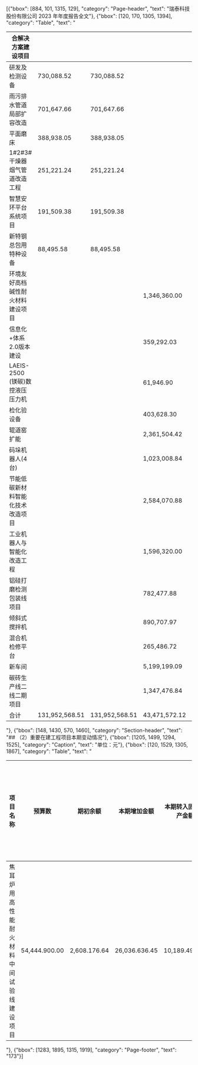 [{"bbox": [884, 101, 1315, 129], "category": "Page-header", "text": "瑞泰科技股份有限公司 2023 年年度报告全文"}, {"bbox": [120, 170, 1305, 1394], "category": "Table", "text": "<table><thead><tr><th>合解决方案建设项目</th><th></th><th></th><th></th><th></th><th></th><th></th></tr></thead><tbody><tr><td>研发及检测设备</td><td>730,088.52</td><td>730,088.52</td><td></td><td></td><td></td><td></td></tr><tr><td>雨污排水管道局部扩容改造</td><td>701,647.66</td><td>701,647.66</td><td></td><td></td><td></td><td></td></tr><tr><td>平面磨床</td><td>388,938.05</td><td>388,938.05</td><td></td><td></td><td></td><td></td></tr><tr><td>1#2#3#干燥器烟气管道改造工程</td><td>251,221.24</td><td>251,221.24</td><td></td><td></td><td></td><td></td></tr><tr><td>智慧安环平台系统项目</td><td>191,509.38</td><td>191,509.38</td><td></td><td></td><td></td><td></td></tr><tr><td>新特钢总包用特种设备</td><td>88,495.58</td><td>88,495.58</td><td></td><td></td><td></td><td></td></tr><tr><td>环境友好高档碱性耐火材料建设项目</td><td></td><td></td><td>1,346,360.00</td><td></td><td>1,346,360.00</td><td></td></tr><tr><td>信息化+体系2.0版本建设</td><td></td><td></td><td>359,292.03</td><td></td><td>359,292.03</td><td></td></tr><tr><td>LAEIS-2500 (镁碳)数控液压压力机</td><td></td><td></td><td>61,946.90</td><td></td><td>61,946.90</td><td></td></tr><tr><td>检化验设备</td><td></td><td></td><td>403,628.30</td><td></td><td>403,628.30</td><td></td></tr><tr><td>辊道窑扩能</td><td></td><td></td><td>2,361,504.42</td><td></td><td>2,361,504.42</td><td></td></tr><tr><td>码垛机器人(4台)</td><td></td><td></td><td>1,023,008.84</td><td></td><td>1,023,008.84</td><td></td></tr><tr><td>节能低碳新材料智能化技术改造项目</td><td></td><td></td><td>2,584,070.88</td><td></td><td>2,584,070.88</td><td></td></tr><tr><td>工业机器人与智能化改造工程</td><td></td><td></td><td>1,596,320.00</td><td></td><td>1,596,320.00</td><td></td></tr><tr><td>铝硅打磨检测包装线项目</td><td></td><td></td><td>782,477.88</td><td></td><td>782,477.88</td><td></td></tr><tr><td>倾斜式搅拌机</td><td></td><td></td><td>890,707.97</td><td></td><td>890,707.97</td><td></td></tr><tr><td>混合机检修平台</td><td></td><td></td><td>265,486.72</td><td></td><td>265,486.72</td><td></td></tr><tr><td>新车间</td><td></td><td></td><td>5,199,199.09</td><td></td><td>5,199,199.09</td><td></td></tr><tr><td>碳砖生产线二线二期项目</td><td></td><td></td><td>1,347,476.84</td><td></td><td>1,347,476.84</td><td></td></tr><tr><td>合计</td><td>131,952,568.51</td><td>131,952,568.51</td><td>43,471,572.12</td><td></td><td>43,471,572.12</td><td></td></tr></tbody></table>"}, {"bbox": [148, 1430, 570, 1460], "category": "Section-header", "text": "## （2）重要在建工程项目本期变动情况"}, {"bbox": [1205, 1499, 1294, 1525], "category": "Caption", "text": "单位：元"}, {"bbox": [120, 1529, 1305, 1867], "category": "Table", "text": "<table><thead><tr><th>项目名称</th><th>预算数</th><th>期初余额</th><th>本期增加金额</th><th>本期转入固定资产金额</th><th>本期其他减少金额</th><th>期末余额</th><th>工程累计投入占预算比例</th><th>工程进度</th><th>利息资本化累计金额</th><th>其中:本期利息资本化金额</th><th>本期利息资本化率</th><th>资金来源</th></tr></thead><tbody><tr><td>焦耳炉用高性能耐火材料中间试验线建设项目</td><td>54,444.900.00</td><td>2,608.176.64</td><td>26,036.636.45</td><td>10,189.492.64</td><td></td><td>18,455.320.45</td><td>52.61%</td><td>52.61</td><td></td><td></td><td></td><td>其他</td></tr></tbody></table>"}, {"bbox": [1283, 1895, 1315, 1919], "category": "Page-footer", "text": "173"}]